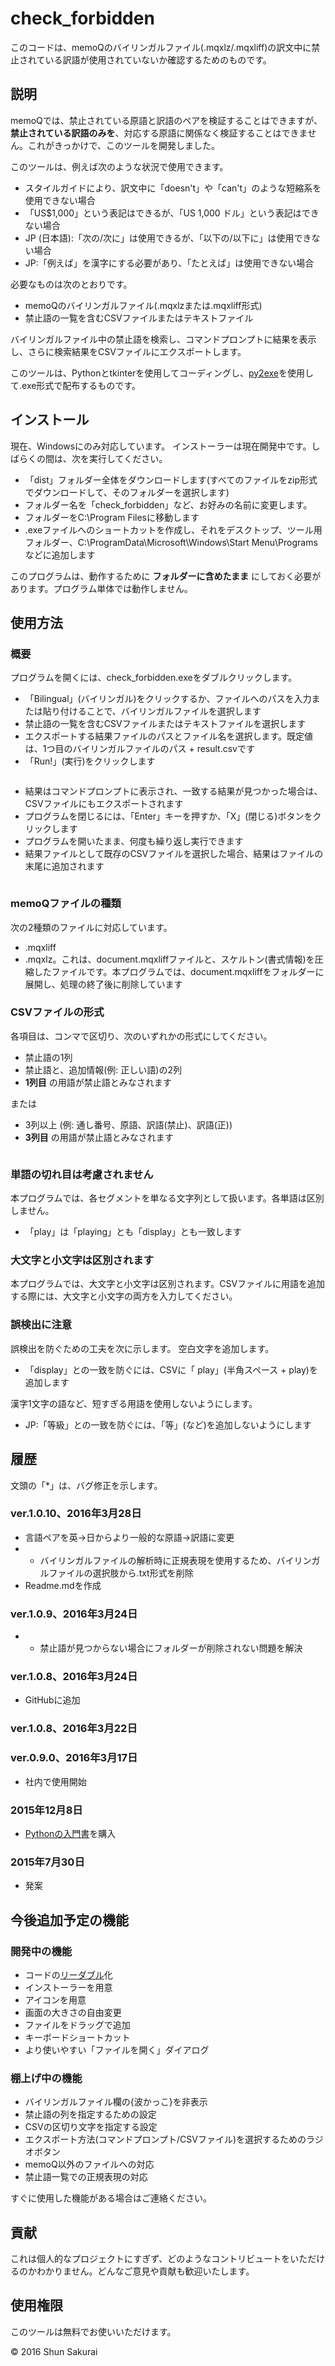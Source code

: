 ﻿# check_forbidden
このコードは、memoQのバイリンガルファイル(.mqxlz/.mqxliff)の訳文中に禁止されている訳語が使用されていないか確認するためのものです。

## 説明
memoQでは、禁止されている原語と訳語のペアを検証することはできますが、**禁止されている訳語のみを**、対応する原語に関係なく検証することはできません。これがきっかけで、このツールを開発しました。

このツールは、例えば次のような状況で使用できます。

- スタイルガイドにより、訳文中に「doesn't」や「can't」のような短縮系を使用できない場合
- 「US$1,000」という表記はできるが、「US 1,000 ドル」という表記はできない場合
- JP (日本語):「次の/次に」は使用できるが、「以下の/以下に」は使用できない場合
- JP:「例えば」を漢字にする必要があり、「たとえば」は使用できない場合

必要なものは次のとおりです。

- memoQのバイリンガルファイル(.mqxlzまたは.mqxliff形式)
- 禁止語の一覧を含むCSVファイルまたはテキストファイル

バイリンガルファイル中の禁止語を検索し、コマンドプロンプトに結果を表示し、さらに検索結果をCSVファイルにエクスポートします。

このツールは、Pythonとtkinterを使用してコーディングし、[py2exe](http://www.py2exe.org/)を使用して.exe形式で配布するものです。

## インストール
現在、Windowsにのみ対応しています。
インストーラーは現在開発中です。しばらくの間は、次を実行してください。

- 「dist」フォルダー全体をダウンロードします(すべてのファイルをzip形式でダウンロードして、そのフォルダーを選択します)
- フォルダー名を「check_forbidden」など、お好みの名前に変更します。
- フォルダーをC:\Program Filesに移動します
- .exeファイルへのショートカットを作成し、それをデスクトップ、ツール用フォルダー、C:\ProgramData\Microsoft\Windows\Start Menu\Programsなどに追加します

このプログラムは、動作するために **フォルダーに含めたまま** にしておく必要があります。プログラム単体では動作しません。

## 使用方法

### 概要
プログラムを開くには、check_forbidden.exeをダブルクリックします。

- 「Bilingual」(バイリンガル)をクリックするか、ファイルへのパスを入力または貼り付けることで、バイリンガルファイルを選択します
- 禁止語の一覧を含むCSVファイルまたはテキストファイルを選択します
- エクスポートする結果ファイルのパスとファイル名を選択します。既定値は、1つ目のバイリンガルファイルのパス + result.csvです
- 「Run!」(実行)をクリックします

![]()

- 結果はコマンドプロンプトに表示され、一致する結果が見つかった場合は、CSVファイルにもエクスポートされます
- プログラムを閉じるには、「Enter」キーを押すか、「X」(閉じる)ボタンをクリックします
- プログラムを開いたまま、何度も繰り返し実行できます
- 結果ファイルとして既存のCSVファイルを選択した場合、結果はファイルの末尾に追加されます

![]()

### memoQファイルの種類
次の2種類のファイルに対応しています。

- .mqxliff
- .mqxlz。これは、document.mqxliffファイルと、スケルトン(書式情報)を圧縮したファイルです。本プログラムでは、document.mqxliffをフォルダーに展開し、処理の終了後に削除しています

### CSVファイルの形式
各項目は、コンマで区切り、次のいずれかの形式にしてください。

- 禁止語の1列
- 禁止語と、追加情報(例: 正しい語)の2列
- **1列目** の用語が禁止語とみなされます

または

- 3列以上 (例: 通し番号、原語、訳語(禁止)、訳語(正))
- **3列目** の用語が禁止語とみなされます

![]()

### 単語の切れ目は考慮されません
本プログラムでは、各セグメントを単なる文字列として扱います。各単語は区別しません。

- 「play」は「playing」とも「display」とも一致します

### 大文字と小文字は区別されます
本プログラムでは、大文字と小文字は区別されます。CSVファイルに用語を追加する際には、大文字と小文字の両方を入力してください。

### 誤検出に注意
誤検出を防ぐための工夫を次に示します。
空白文字を追加します。

- 「display」との一致を防ぐには、CSVに「 play」(半角スペース + play)を追加します

漢字1文字の語など、短すぎる用語を使用しないようにします。

- JP:「等級」との一致を防ぐには、「等」(など)を追加しないようにします

## 履歴

文頭の「*」は、バグ修正を示します。

### ver.1.0.10、2016年3月28日
- 言語ペアを英->日からより一般的な原語->訳語に変更
- * バイリンガルファイルの解析時に正規表現を使用するため、バイリンガルファイルの選択肢から.txt形式を削除
- Readme.mdを作成

### ver.1.0.9、2016年3月24日
- * 禁止語が見つからない場合にフォルダーが削除されない問題を解決

### ver.1.0.8、2016年3月24日
- GitHubに追加

### ver.1.0.8、2016年3月22日
### ver.0.9.0、2016年3月17日
- 社内で使用開始

### 2015年12月8日
- [Pythonの入門書](http://www.amazon.co.jp/dp/4797371595)を購入

### 2015年7月30日
- 発案

## 今後追加予定の機能
### 開発中の機能

- コードの[リーダブル](http://www.amazon.co.jp/dp/4873115655)化
- インストーラーを用意
- アイコンを用意
- 画面の大きさの自由変更
- ファイルをドラッグで追加
- キーボードショートカット
- より使いやすい「ファイルを開く」ダイアログ

### 棚上げ中の機能

- バイリンガルファイル欄の{波かっこ}を非表示
- 禁止語の列を指定するための設定
- CSVの区切り文字を指定する設定
- エクスポート方法(コマンドプロンプト/CSVファイル)を選択するためのラジオボタン
- memoQ以外のファイルへの対応
- 禁止語一覧での正規表現の対応

すぐに使用した機能がある場合はご連絡ください。

## 貢献
これは個人的なプロジェクトにすぎず、どのようなコントリビュートをいただけるのかわかりません。どんなご意見や貢献も歓迎いたします。

## 使用権限
このツールは無料でお使いいただけます。

© 2016 Shun Sakurai
